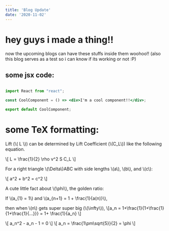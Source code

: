 ```yaml
---
title: 'Blog Update'
date: '2020-11-02'
---
```


# hey guys i made a thing!! 

now the upcoming blogs can have these stuffs inside them woohoo!!
(also this blog serves as a test so i can know if its working or not :P)

## some jsx code:
```jsx

import React from "react";

const CoolComponent = () => <div>I'm a cool component!!</div>;

export default CoolComponent;

```

# some TeX formatting:

Lift (\\( L \\)) can be determined by Lift Coefficient (\\(C_L\\)) like the following equation.

\\[ L = \frac{1}{2} \rho v^2 S C_L \\]


For a right triangle \\(\Delta\\)ABC with side lengths \\(a\\), \\(b\\), and \\(c\\):

\\[ a^2 + b^2 = c^2 \\]


A cute little fact about \\(\phi\\), the golden ratio: 

If \\(a_{1} = 1\\) and \\(a_{n+1} = 1 + \frac{1}{a(n)}\\), 

then when \\(n\\) gets super super big (\\(\infty\\)),
\\[a_n  = 1+\frac{1}{1+\frac{1}{1+\frac{1}{...}}} 
        = 1+ \frac{1}{a_n}
\\]

\\[ a_n^2 - a_n - 1 = 0 \\]
\\[ a_n = \frac{1\pm\sqrt{5}}{2} = \phi \\]